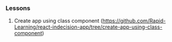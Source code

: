 ### Lessons
1. Create app using class component (https://github.com/Rapid-Learning/react-indecision-app/tree/create-app-using-class-component)
